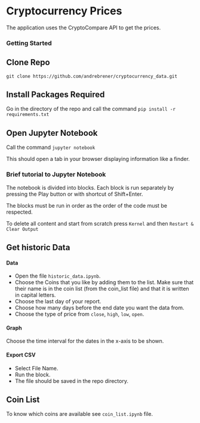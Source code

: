 # Cryptocurrency Prices

The application uses the CryptoCompare API to get the prices.

### Getting Started

## Clone Repo

`git clone https://github.com/andrebrener/cryptocurrency_data.git`

## Install Packages Required

Go in the directory of the repo and call the command
`pip install -r requirements.txt`

## Open Jupyter Notebook

Call the command `jupyter notebook`

This should open a tab in your browser displaying information like a finder.

### Brief tutorial to Jupyter Notebook

The notebook is divided into blocks. Each block is run separately by pressing the Play button or with shortcut of Shift+Enter.

The blocks must be run in order as the order of the code must be respected.

To delete all content and start from scratch press `Kernel` and then `Restart & Clear Output`

## Get historic Data

#### Data

- Open the file `historic_data.ipynb`.
- Choose the Coins that you like by adding them to the list. Make sure that their name is in the coin list (from the coin_list file) and that it is written in capital letters.
- Choose the last day of your report.
- Choose how many days before the end date you want the data from.
- Choose the type of price from `close`, `high`, `low`, `open`.

#### Graph
Choose the time interval for the dates in the x-axis to be shown.

#### Export CSV
- Select File Name.
- Run the block.
- The file should be saved in the repo directory.

## Coin List

To know which coins are available see `coin_list.ipynb` file.
